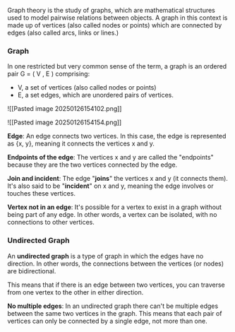  Graph theory is the study of graphs, which are mathematical structures used to model pairwise relations between objects. A graph in this context is made up of vertices (also called nodes or points) which are connected by edges (also called arcs, links or lines.)

### Graph

In one restricted but very common sense of the term, a graph is an ordered pair G = ( V , E ) comprising: 
- V, a set of vertices (also called nodes or points)
- E, a set edges, which are unordered pairs of vertices.

![[Pasted image 20250126154102.png]]

![[Pasted image 20250126154154.png]]

**Edge**: An edge connects two vertices. In this case, the edge is represented as {x, y}, meaning it connects the vertices x and y.

**Endpoints of the edge**: The vertices x and y are called the "endpoints" because they are the two vertices connected by the edge.

**Join and incident**: The edge "**joins**" the vertices x and y (it connects them). It's also said to be "**incident**" on x and y, meaning the edge involves or touches these vertices.

**Vertex not in an edge**: It's possible for a vertex to exist in a graph without being part of any edge. In other words, a vertex can be isolated, with no connections to other vertices.


### Undirected Graph

An **undirected graph** is a type of graph in which the edges have no direction. In other words, the connections between the vertices (or nodes) are bidirectional.

This means that if there is an edge between two vertices, you can traverse from one vertex to the other in either direction.

**No multiple edges**: In an undirected graph there can't be multiple edges between the same two vertices in the graph. This means that each pair of vertices can only be connected by a single edge, not more than one.